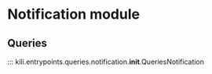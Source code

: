 # Notification module

## Queries
::: kili.entrypoints.queries.notification.__init__.QueriesNotification
